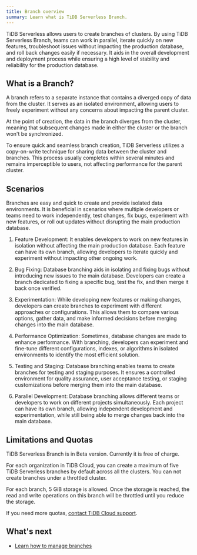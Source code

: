 ```yaml
---
title: Branch overview
summary: Learn what is TiDB Serverless Branch.
---
```


TiDB Serverless allows users to create branches of clusters. By using TiDB Serverless Branch, teams can work in parallel, iterate quickly on new features, troubleshoot issues without impacting the production database, and roll back changes easily if necessary. It aids in the overall development and deployment process while ensuring a high level of stability and reliability for the production database.

## What is a Branch?

A branch refers to a separate instance that contains a diverged copy of data from the cluster. It serves as an isolated environment, allowing users to freely experiment without any concerns about impacting the parent cluster. 

At the point of creation, the data in the branch diverges from the cluster, meaning that subsequent changes made in either the cluster or the branch won't be synchronized. 

To ensure quick and seamless branch creation, TiDB Serverless utilizes a copy-on-write technique for sharing data between the cluster and branches. This process usually completes within several minutes and remains imperceptible to users, not affecting performance for the parent cluster.

## Scenarios

Branches are easy and quick to create and provide isolated data environments. It is beneficial in scenarios where multiple developers or teams need to work independently, test changes, fix bugs, experiment with new features, or roll out updates without disrupting the main production database.

1. Feature Development: It enables developers to work on new features in isolation without affecting the main production database. Each feature can have its own branch, allowing developers to iterate quickly and experiment without impacting other ongoing work.

2. Bug Fixing: Database branching aids in isolating and fixing bugs without introducing new issues to the main database. Developers can create a branch dedicated to fixing a specific bug, test the fix, and then merge it back once verified.

3. Experimentation: While developing new features or making changes, developers can create branches to experiment with different approaches or configurations. This allows them to compare various options, gather data, and make informed decisions before merging changes into the main database.

4. Performance Optimization: Sometimes, database changes are made to enhance performance. With branching, developers can experiment and fine-tune different configurations, indexes, or algorithms in isolated environments to identify the most efficient solution.

5. Testing and Staging: Database branching enables teams to create branches for testing and staging purposes. It ensures a controlled environment for quality assurance, user acceptance testing, or staging customizations before merging them into the main database.

6. Parallel Development: Database branching allows different teams or developers to work on different projects simultaneously. Each project can have its own branch, allowing independent development and experimentation, while still being able to merge changes back into the main database.

## Limitations and Quotas

TiDB Serverless Branch is in Beta version. Currently it is free of charge. 

For each organization in TiDB Cloud, you can create a maximum of five TiDB Serverless branches by default across all the clusters. You can not create branches under a throttled cluster.

For each branch, 5 GiB storage is allowed. Once the storage is reached, the read and write operations on this branch will be throttled until you reduce the storage.

If you need more quotas, [contact TiDB Cloud support](/tidb-cloud/tidb-cloud-support.md).

## What's next

- [Learn how to manage branches](/tidb-cloud/branch-manage.md)
